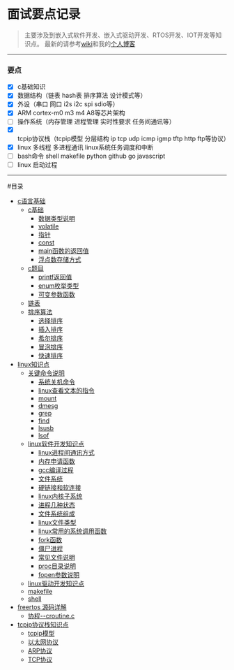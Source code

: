 # 面试要点记录
> 主要涉及到嵌入式软件开发、嵌入式驱动开发、RTOS开发、IOT开发等知识点。
> 最新的请参考[wiki](https://github.com/xiaowenxia/embedded-notes/wiki)和我的[个人博客](https://xiaowenxia.github.io/embedded-notes/)
---
### 要点
- [x] c基础知识
- [x] 数据结构（链表 hash表 排序算法 设计模式等）
- [x] 外设（串口 网口 i2s i2c spi sdio等）
- [x] ARM cortex-m0 m3 m4 A8等芯片架构
- [ ] 操作系统（内存管理 进程管理 实时性要求 任务间通讯等）
- [x] tcpip协议栈（tcpip模型 分层结构 ip tcp udp icmp igmp tftp http ftp等协议）
- [x] linux 多线程 多进程通讯 linux系统任务调度和中断
- [ ] bash命令 shell makefile python github go javascript
- [ ] linux 启动过程
---
#目录
* [c语言基础](./c基础.md)
    * [c基础](./c基础.md#c基础)
        * [数据类型说明](./c基础.md#数据类型说明)
        * [volatile](./c基础.md#volatile)
        * [指针](./c基础.md#函数指针)
        * [const](./c基础.md#const)
        * [main函数的返回值](./c基础.md#main函数的返回值)
        * [浮点数存储方式](./c基础.md#浮点数存储方式)
    * [c题目](./c基础.md#c题目)
        * [printf返回值](./c基础.md#printf返回值)
        * [enum枚举类型](./c基础.md#enum枚举类型)
        * [可变参数函数](./c基础.md#可变参数函数)
    * [链表](./c基础.md#链表)
    * [排序算法](./c基础.md#排序算法)
        * [选择排序](./c基础.md#选择排序)
        * [插入排序](./c基础.md#插入排序)
        * [希尔排序](./c基础.md#希尔排序)
        * [冒泡排序](./c基础.md#冒泡排序)
        * [快速排序](./c基础.md#快速排序)
* [linux知识点](./linux.md)
    * [关键命令说明](./linux.md#关键命令说明)
        * [系统关机命令](./linux.md#系统关机命令)
        * [linux查看文本的指令](./linux.md#linux查看文本的指令)
        * [mount](./linux.md#mount指令)
        * [dmesg](./linux.md#dmesg)
        * [grep](./linux.md#grep)
        * [find](./linux.md#find)
        * [lsusb](./linux.md#lsusb)
        * [lsof](./linux.md#lsof)
    * [linux软件开发知识点](./linux.md#linux软件开发知识点)
        * [linux进程间通讯方式](./linux.md#linux进程间通讯方式)
        * [内存申请函数](./linux.md#内存申请函数)
        * [gcc编译过程](./linux.md#gcc编译过程)
        * [文件系统](./linux.md#文件系统)
        * [硬链接和软连接](./linux.md#硬链接和软连接)
        * [linux内核子系统](./linux.md#linux内核子系统)
        * [进程几种状态](./linux.md#进程几种状态)
        * [文件系统组成](./linux.md#文件系统组成)
        * [linux文件类型](./linux.md#linux文件类型)
        * [linux常用的系统调用函数](./linux.md#linux常用的系统调用函数)
        * [fork函数](./linux.md#fork函数)
        * [僵尸进程](./linux.md#僵尸进程)
        * [常见文件说明](./linux.md#常见文件说明)
        * [proc目录说明](./linux.md#proc目录说明)
        * [fopen参数说明](./linux.md#fopen参数说明)
    * [linux驱动开发知识点](./linux.md#linux驱动开发知识点)
    * [makefile](./linux.md#makefile)
    * [shell](./linux.md#shell)
* [freertos 源码详解](./freertos-inside.md)
    * [协程--croutine.c](./freertos-inside.md#协程--croutine.c)
* [tcpip协议栈知识点](./tcpip协议栈.md)
    * [tcpip模型](./tcpip协议栈.md#tcpip模型)
    * [以太网协议](./tcpip协议栈.md#以太网协议)
    * [ARP协议](./tcpip协议栈.md#ARP协议)
    * [TCP协议](./tcpip协议栈.md#TCP协议)
